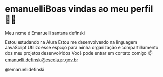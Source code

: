 # emanuelliBoas vindas ao meu perfil 💙💙
Meu nome é Emanuelli santana definski

Estou estudando na Alura
Estou me desenvolvendo na linguagem JavaScript
Utilizo esse espaço para minha organização e compartilhamento dos meu projetos desenvolvidos
Você pode entrar em contato comigo 📫
emanuelli.definski@escola.pr.gov.br

@emanuellidefinski


